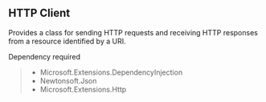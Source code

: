 ## HTTP Client

Provides a class for sending HTTP requests and receiving HTTP responses from a resource identified by a URI.

Dependency required
> - Microsoft.Extensions.DependencyInjection
> - Newtonsoft.Json
> - Microsoft.Extensions.Http
